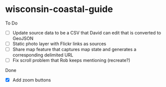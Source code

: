 # wisconsin-coastal-guide

To Do
-	[ ] Update source data to be a CSV that David can edit that is converted to GeoJSON
-	[ ] Static photo layer with Flickr links as sources
-	[ ] Share map feature that captures map state and generates a corresponding delimited URL
- [ ] Fix scroll problem that Rob keeps mentioning (recreate?)

Done
-	[X] Add zoom buttons
